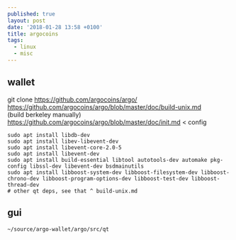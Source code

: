 ```yaml
---
published: true
layout: post
date: '2018-01-28 13:58 +0100'
title: argocoins
tags:
  - linux
  - misc
---
```

## wallet

git clone https://github.com/argocoins/argo/  
https://github.com/argocoins/argo/blob/master/doc/build-unix.md  
(build berkeley manually)  
https://github.com/argocoins/argo/blob/master/doc/init.md < config  

    sudo apt install libdb-dev
    sudo apt install libev-libevent-dev
    sudo apt install libevent-core-2.0-5
    sudo apt install libevent-dev
    sudo apt install build-essential libtool autotools-dev automake pkg-config libssl-dev libevent-dev bsdmainutils
    sudo apt install libboost-system-dev libboost-filesystem-dev libboost-chrono-dev libboost-program-options-dev libboost-test-dev libboost-thread-dev
    # other qt deps, see that ^ build-unix.md

## gui

    ~/source/argo-wallet/argo/src/qt

